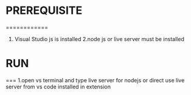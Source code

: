 # PREREQUISITE 
  ============
1. Visual Studio js is installed
2.node js or live server must be installed

# RUN
  ===
1.open vs terminal and type live server for nodejs or direct use live server from vs code installed in extension